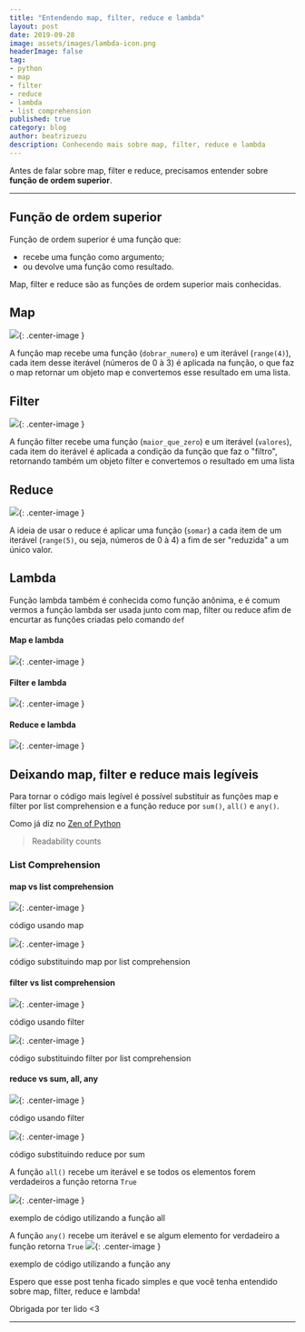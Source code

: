 ```yaml
---
title: "Entendendo map, filter, reduce e lambda"
layout: post
date: 2019-09-28
image: assets/images/lambda-icon.png
headerImage: false
tag:
- python
- map
- filter
- reduce
- lambda
- list comprehension
published: true
category: blog
author: beatrizuezu
description: Conhecendo mais sobre map, filter, reduce e lambda
---
```


Antes de falar sobre map, filter e reduce, precisamos entender sobre **função de ordem superior**.

---


## Função de ordem superior
Função de ordem superior é uma função que:
  - recebe uma função como argumento;
  - ou devolve uma função como resultado.

Map, filter e reduce são as funções de ordem superior mais conhecidas.


## Map

![](/assets/images/map.png){: .center-image }


A função map recebe uma função (`dobrar_numero`) e um iterável (`range(4)`), cada item desse iterável (números de 0 à 3) é aplicada na função, o que faz o map retornar um objeto map e convertemos esse resultado em uma lista.

## Filter

![](/assets/images/filter.png){: .center-image }

A função filter recebe uma função (`maior_que_zero`) e um iterável (`valores`), cada item do iterável é aplicada a condição da função que faz o "filtro", retornando também um objeto filter e convertemos o resultado em uma lista

## Reduce

![](/assets/images/reduce.png){: .center-image }

A ideia de usar o reduce é aplicar uma função (`somar`) a cada item de um iterável (`range(5)`, ou seja, números de 0 à 4) a fim de ser "reduzida" a um único valor.


## Lambda

Função lambda também é conhecida como função anônima, e é comum vermos a função lambda ser usada junto com map, filter ou reduce afim de encurtar as funções criadas pelo comando `def`


#### Map e lambda

![](/assets/images/map-lambda.png){: .center-image }

#### Filter e lambda

![](/assets/images/filter-lambda.png){: .center-image }


#### Reduce e lambda

![](/assets/images/reduce-lambda.png){: .center-image }


## Deixando map, filter e reduce mais legíveis

Para tornar o código mais legível é possível substituir as funções map e filter por list comprehension e a função reduce por `sum()`, `all()` e `any()`.

Como já diz no [ Zen of Python](https://www.python.org/dev/peps/pep-0020/)
> Readability counts

### List Comprehension

#### map vs list comprehension

![](/assets/images/map-lambda.png){: .center-image }
<figcaption class="caption">código usando map</figcaption>

![](/assets/images/listcomp-map.png){: .center-image }
<figcaption class="caption">código substituindo map por list comprehension</figcaption>


#### filter vs list comprehension

![](/assets/images/filter-lambda.png){: .center-image }
<figcaption class="caption">código usando filter</figcaption>


![](/assets/images/listcomp-filter.png){: .center-image }
<figcaption class="caption">código substituindo filter por list comprehension</figcaption>

#### reduce vs sum, all, any

![](/assets/images/reduce-lambda.png){: .center-image }
<figcaption class="caption">código usando filter</figcaption>

![](/assets/images/sum.png){: .center-image }
<figcaption class="caption">código substituindo reduce por sum</figcaption>


A função `all()` recebe um iterável e se todos os elementos forem verdadeiros a função retorna `True`

![](/assets/images/all.png){: .center-image }

<figcaption class="caption">exemplo de código utilizando a função all</figcaption>


A função `any()` recebe um iterável e se algum elemento for verdadeiro a função retorna `True`
![](/assets/images/any.png){: .center-image }
<figcaption class="caption">exemplo de código utilizando a função any</figcaption>


Espero que esse post tenha ficado simples e que você tenha entendido sobre map, filter, reduce e lambda!

Obrigada por ter lido <3

---
